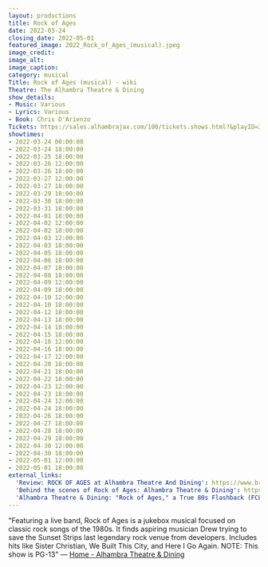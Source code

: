 ```yaml
---
layout: productions
title: Rock of Ages
date: 2022-03-24
closing_date: 2022-05-01
featured_image: 2022_Rock_of_Ages_(musical).jpeg
image_credit:
image_alt:
image_caption:
category: musical
Title: Rock of Ages (musical) - wiki
Theatre: The Alhambra Theatre & Dining
show_details:
- Music: Various
- Lyrics: Various
- Book: Chris D'Arienzo
Tickets: https://sales.alhambrajax.com/100/tickets.shows.html?&playID=391
showtimes:
- 2022-03-24 00:00:00
- 2022-03-24 18:00:00
- 2022-03-25 18:00:00
- 2022-03-26 12:00:00
- 2022-03-26 18:00:00
- 2022-03-27 12:00:00
- 2022-03-27 18:00:00
- 2022-03-29 18:00:00
- 2022-03-30 18:00:00
- 2022-03-31 18:00:00
- 2022-04-01 18:00:00
- 2022-04-02 12:00:00
- 2022-04-02 18:00:00
- 2022-04-03 12:00:00
- 2022-04-03 18:00:00
- 2022-04-05 18:00:00
- 2022-04-06 18:00:00
- 2022-04-07 18:00:00
- 2022-04-08 18:00:00
- 2022-04-09 12:00:00
- 2022-04-09 18:00:00
- 2022-04-10 12:00:00
- 2022-04-10 18:00:00
- 2022-04-12 18:00:00
- 2022-04-13 18:00:00
- 2022-04-14 18:00:00
- 2022-04-15 18:00:00
- 2022-04-16 12:00:00
- 2022-04-16 18:00:00
- 2022-04-17 12:00:00
- 2022-04-20 18:00:00
- 2022-04-21 18:00:00
- 2022-04-22 18:00:00
- 2022-04-23 12:00:00
- 2022-04-23 18:00:00
- 2022-04-24 12:00:00
- 2022-04-24 18:00:00
- 2022-04-26 18:00:00
- 2022-04-27 18:00:00
- 2022-04-28 18:00:00
- 2022-04-29 18:00:00
- 2022-04-30 12:00:00
- 2022-04-30 18:00:00
- 2022-05-01 12:00:00
- 2022-05-01 18:00:00
external_links:
  'Review: ROCK OF AGES at Alhambra Theatre And Dining': https://www.broadwayworld.com/jacksonville/article/BWW-Review-ROCK-OF-AGES-at-Alhambra-Theatre-And-Dining-20220326
  'Behind the scenes of Rock of Ages: Alhambra Theatre & Dining': https://www.news4jax.com/river-city-live/2022/03/24/behind-the-scenes-of-rock-of-ages-alhambra-theatre-dining/
  'Alhambra Theatre & Dining: "Rock of Ages," a True 80s Flashback (FCL April 6, 2022) - firstcoastnews.com': https://www.firstcoastnews.com/article/entertainment/television/first-coast-living/alhambra-theatre-dining-rock-of-ages-a-true-80s-flashback-fcl-april-6-2022/77-8ff9735d-6754-45d1-bf6f-4f91f8ac494d
---
```

"Featuring a live band, Rock of Ages is a jukebox musical focused on classic rock songs of the 1980s. It finds aspiring musician Drew trying to save the Sunset Strips last legendary rock venue from developers. Includes hits like Sister Christian, We Built This City, and Here I Go Again. NOTE: This show is PG-13" — [Home - Alhambra Theatre & Dining](https://www.alhambrajax.com/)
